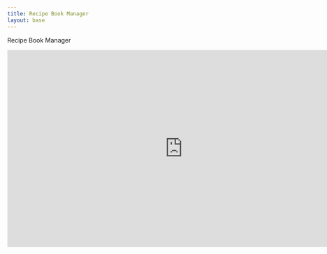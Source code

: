 ```yaml
---
title: Recipe Book Manager
layout: base
---
```


Recipe Book Manager

<iframe style="border: 1px solid rgba(0, 0, 0, 0.1);" width="800" height="450" src="https://www.figma.com/embed?embed_host=share&url=https%3A%2F%2Fwww.figma.com%2Ffile%2F3nvtE8kJLdDL6zx4ho8bp8%2FRecipe-Book-Manager%3Ftype%3Ddesign%26node-id%3D0%253A1%26mode%3Ddesign%26t%3DKwZNIeMyPXYSl9ON-1" allowfullscreen></iframe>
